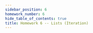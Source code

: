 ```yaml
---
sidebar_position: 6
homework_number: 6
hide_table_of_contents: true
title: Homework 6 -- Lists (Iteration)
---
```


